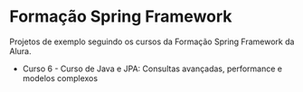 # Formação Spring Framework

Projetos de exemplo seguindo os cursos da Formação Spring Framework da Alura.

- Curso 6 - Curso de Java e JPA: Consultas avançadas, performance e modelos complexos
